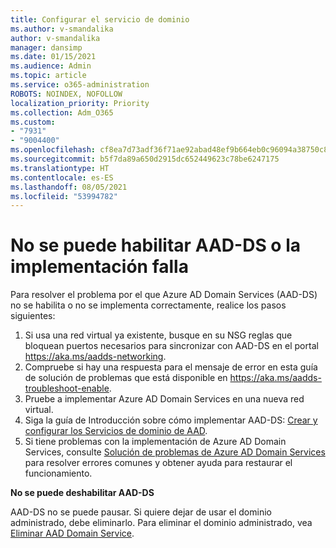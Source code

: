 ```yaml
---
title: Configurar el servicio de dominio
ms.author: v-smandalika
author: v-smandalika
manager: dansimp
ms.date: 01/15/2021
ms.audience: Admin
ms.topic: article
ms.service: o365-administration
ROBOTS: NOINDEX, NOFOLLOW
localization_priority: Priority
ms.collection: Adm_O365
ms.custom:
- "7931"
- "9004400"
ms.openlocfilehash: cf8ea7d73adf36f71ae92abad48ef9b664eb0c96094a38750c86cf42958b5323
ms.sourcegitcommit: b5f7da89a650d2915dc652449623c78be6247175
ms.translationtype: HT
ms.contentlocale: es-ES
ms.lasthandoff: 08/05/2021
ms.locfileid: "53994782"
---
```

# <a name="unable-to-enable-aad-ds-or-deployment-is-failing"></a>No se puede habilitar AAD-DS o la implementación falla

Para resolver el problema por el que Azure AD Domain Services (AAD-DS) no se habilita o no se implementa correctamente, realice los pasos siguientes:

1. Si usa una red virtual ya existente, busque en su NSG reglas que bloquean puertos necesarios para sincronizar con AAD-DS en el portal https://aka.ms/aadds-networking.
2. Compruebe si hay una respuesta para el mensaje de error en esta guía de solución de problemas que está disponible en https://aka.ms/aadds-troubleshoot-enable.
3. Pruebe a implementar Azure AD Domain Services en una nueva red virtual.
4. Siga la guía de Introducción sobre cómo implementar AAD-DS: [Crear y configurar los Servicios de dominio de AAD](https://docs.microsoft.com/azure/active-directory-domain-services/tutorial-create-instance).
5. Si tiene problemas con la implementación de Azure AD Domain Services, consulte [Solución de problemas de Azure AD Domain Services](https://docs.microsoft.com/azure/active-directory-domain-services/troubleshoot) para resolver errores comunes y obtener ayuda para restaurar el funcionamiento. 

**No se puede deshabilitar AAD-DS**

AAD-DS no se puede pausar. Si quiere dejar de usar el dominio administrado, debe eliminarlo.
Para eliminar el dominio administrado, vea [Eliminar AAD Domain Service](https://docs.microsoft.com/azure/active-directory-domain-services/delete-aadds).



